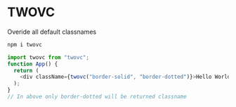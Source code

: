 # TWOVC

Overide all default classnames

```sh
npm i twovc

```

```js
import twovc from "twovc";
function App() {
  return (
    <div className={twovc("border-solid", "border-dotted")}>Hello World</div>
  );
}
// In above only border-dotted will be returned classname
```
